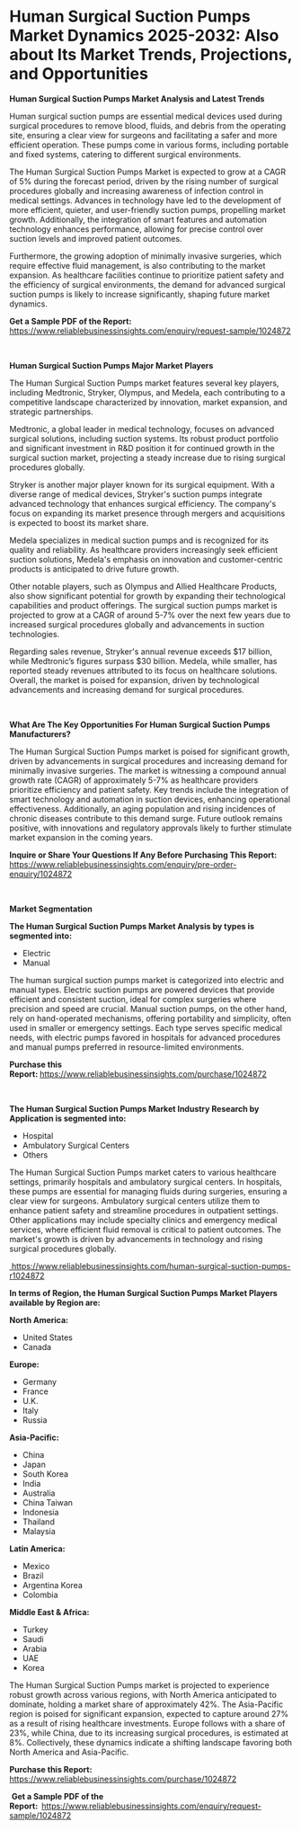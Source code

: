 <p><h1>Human Surgical Suction Pumps Market Dynamics 2025-2032: Also about Its Market Trends, Projections, and Opportunities</h1></p><p><strong>Human Surgical Suction Pumps Market Analysis and Latest Trends</strong></p>
<p><p>Human surgical suction pumps are essential medical devices used during surgical procedures to remove blood, fluids, and debris from the operating site, ensuring a clear view for surgeons and facilitating a safer and more efficient operation. These pumps come in various forms, including portable and fixed systems, catering to different surgical environments.</p><p>The Human Surgical Suction Pumps Market is expected to grow at a CAGR of 5% during the forecast period, driven by the rising number of surgical procedures globally and increasing awareness of infection control in medical settings. Advances in technology have led to the development of more efficient, quieter, and user-friendly suction pumps, propelling market growth. Additionally, the integration of smart features and automation technology enhances performance, allowing for precise control over suction levels and improved patient outcomes.</p><p>Furthermore, the growing adoption of minimally invasive surgeries, which require effective fluid management, is also contributing to the market expansion. As healthcare facilities continue to prioritize patient safety and the efficiency of surgical environments, the demand for advanced surgical suction pumps is likely to increase significantly, shaping future market dynamics.</p></p>
<p><strong>Get a Sample PDF of the Report:&nbsp;</strong> <a href="https://www.reliablebusinessinsights.com/enquiry/request-sample/1024872?utm_campaign=2941&utm_medium=2&utm_source=Github&utm_content=ia&utm_term=18042025&utm_id=human-surgical-suction-pumps">https://www.reliablebusinessinsights.com/enquiry/request-sample/1024872</a></p>
<p>&nbsp;</p>
<p><strong>Human Surgical Suction Pumps Major Market Players</strong></p>
<p><p>The Human Surgical Suction Pumps market features several key players, including Medtronic, Stryker, Olympus, and Medela, each contributing to a competitive landscape characterized by innovation, market expansion, and strategic partnerships.</p><p>Medtronic, a global leader in medical technology, focuses on advanced surgical solutions, including suction systems. Its robust product portfolio and significant investment in R&D position it for continued growth in the surgical suction market, projecting a steady increase due to rising surgical procedures globally.</p><p>Stryker is another major player known for its surgical equipment. With a diverse range of medical devices, Stryker's suction pumps integrate advanced technology that enhances surgical efficiency. The company's focus on expanding its market presence through mergers and acquisitions is expected to boost its market share.</p><p>Medela specializes in medical suction pumps and is recognized for its quality and reliability. As healthcare providers increasingly seek efficient suction solutions, Medela's emphasis on innovation and customer-centric products is anticipated to drive future growth.</p><p>Other notable players, such as Olympus and Allied Healthcare Products, also show significant potential for growth by expanding their technological capabilities and product offerings. The surgical suction pumps market is projected to grow at a CAGR of around 5-7% over the next few years due to increased surgical procedures globally and advancements in suction technologies.</p><p>Regarding sales revenue, Stryker's annual revenue exceeds $17 billion, while Medtronic’s figures surpass $30 billion. Medela, while smaller, has reported steady revenues attributed to its focus on healthcare solutions. Overall, the market is poised for expansion, driven by technological advancements and increasing demand for surgical procedures.</p></p>
<p>&nbsp;</p>
<p><strong>What Are The Key Opportunities For Human Surgical Suction Pumps Manufacturers?</strong></p>
<p><p>The Human Surgical Suction Pumps market is poised for significant growth, driven by advancements in surgical procedures and increasing demand for minimally invasive surgeries. The market is witnessing a compound annual growth rate (CAGR) of approximately 5-7% as healthcare providers prioritize efficiency and patient safety. Key trends include the integration of smart technology and automation in suction devices, enhancing operational effectiveness. Additionally, an aging population and rising incidences of chronic diseases contribute to this demand surge. Future outlook remains positive, with innovations and regulatory approvals likely to further stimulate market expansion in the coming years.</p></p>
<p><strong>Inquire or Share Your Questions If Any Before Purchasing This Report:</strong> <a href="https://www.reliablebusinessinsights.com/enquiry/pre-order-enquiry/1024872?utm_campaign=2941&utm_medium=2&utm_source=Github&utm_content=ia&utm_term=18042025&utm_id=human-surgical-suction-pumps">https://www.reliablebusinessinsights.com/enquiry/pre-order-enquiry/1024872</a></p>
<p>&nbsp;</p>
<p><strong>Market Segmentation</strong></p>
<p><strong>The Human Surgical Suction Pumps Market Analysis by types is segmented into:</strong></p>
<p><ul><li>Electric</li><li>Manual</li></ul></p>
<p><p>The human surgical suction pumps market is categorized into electric and manual types. Electric suction pumps are powered devices that provide efficient and consistent suction, ideal for complex surgeries where precision and speed are crucial. Manual suction pumps, on the other hand, rely on hand-operated mechanisms, offering portability and simplicity, often used in smaller or emergency settings. Each type serves specific medical needs, with electric pumps favored in hospitals for advanced procedures and manual pumps preferred in resource-limited environments.</p></p>
<p><strong>Purchase this Report:&nbsp;</strong><a href="https://www.reliablebusinessinsights.com/purchase/1024872?utm_campaign=2941&utm_medium=2&utm_source=Github&utm_content=ia&utm_term=18042025&utm_id=human-surgical-suction-pumps">https://www.reliablebusinessinsights.com/purchase/1024872</a></p>
<p>&nbsp;</p>
<p><strong>The Human Surgical Suction Pumps Market Industry Research by Application is segmented into:</strong></p>
<p><ul><li>Hospital</li><li>Ambulatory Surgical Centers</li><li>Others</li></ul></p>
<p><p>The Human Surgical Suction Pumps market caters to various healthcare settings, primarily hospitals and ambulatory surgical centers. In hospitals, these pumps are essential for managing fluids during surgeries, ensuring a clear view for surgeons. Ambulatory surgical centers utilize them to enhance patient safety and streamline procedures in outpatient settings. Other applications may include specialty clinics and emergency medical services, where efficient fluid removal is critical to patient outcomes. The market's growth is driven by advancements in technology and rising surgical procedures globally.</p></p>
<p><a href="https://www.reliablebusinessinsights.com/human-surgical-suction-pumps-r1024872?utm_campaign=2941&utm_medium=2&utm_source=Github&utm_content=ia&utm_term=18042025&utm_id=human-surgical-suction-pumps">&nbsp;https://www.reliablebusinessinsights.com/human-surgical-suction-pumps-r1024872</a></p>
<p><strong>In terms of Region, the Human Surgical Suction Pumps Market Players available by Region are:</strong></p>
<p>
    <p> <strong> North America: </strong>
        <ul>
            <li>United States</li>
            <li>Canada</li>
        </ul>
        </p> 
    <p> <strong> Europe: </strong>
        <ul>
            <li>Germany</li>
            <li>France</li>
            <li>U.K.</li>
            <li>Italy</li>
            <li>Russia</li>
        </ul>
        </p> 
    <p> <strong> Asia-Pacific: </strong>
        <ul>
            <li>China</li>
            <li>Japan</li>
            <li>South Korea</li>
            <li>India</li>
            <li>Australia</li>
            <li>China Taiwan</li>
            <li>Indonesia</li>
            <li>Thailand</li>
            <li>Malaysia</li>
        </ul>
        </p> 
    <p> <strong> Latin America: </strong>
        <ul>
            <li>Mexico</li>
            <li>Brazil</li>
            <li>Argentina Korea</li>
            <li>Colombia</li>
        </ul>
        </p> 
    <p> <strong> Middle East & Africa: </strong>
        <ul>
            <li>Turkey</li>
            <li>Saudi</li>
            <li>Arabia</li>
            <li>UAE</li>
            <li>Korea</li>
        </ul>
    </p>
    </p>
<p><p>The Human Surgical Suction Pumps market is projected to experience robust growth across various regions, with North America anticipated to dominate, holding a market share of approximately 42%. The Asia-Pacific region is poised for significant expansion, expected to capture around 27% as a result of rising healthcare investments. Europe follows with a share of 23%, while China, due to its increasing surgical procedures, is estimated at 8%. Collectively, these dynamics indicate a shifting landscape favoring both North America and Asia-Pacific.</p></p>
<p><strong>Purchase this Report: </strong><a href="https://www.reliablebusinessinsights.com/purchase/1024872?utm_campaign=2941&utm_medium=2&utm_source=Github&utm_content=ia&utm_term=18042025&utm_id=human-surgical-suction-pumps">https://www.reliablebusinessinsights.com/purchase/1024872</a></p>
<p>&nbsp;<strong>Get a Sample PDF of the Report:&nbsp;&nbsp;</strong><a href="https://www.reliablebusinessinsights.com/enquiry/request-sample/1024872?utm_campaign=2941&utm_medium=2&utm_source=Github&utm_content=ia&utm_term=18042025&utm_id=human-surgical-suction-pumps">https://www.reliablebusinessinsights.com/enquiry/request-sample/1024872</a></p>
<p><strong></strong></p>
<p><p></p><p></p><p></p></p>